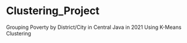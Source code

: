 # Clustering_Project
Grouping Poverty by District/City in Central Java in 2021 Using K-Means Clustering
